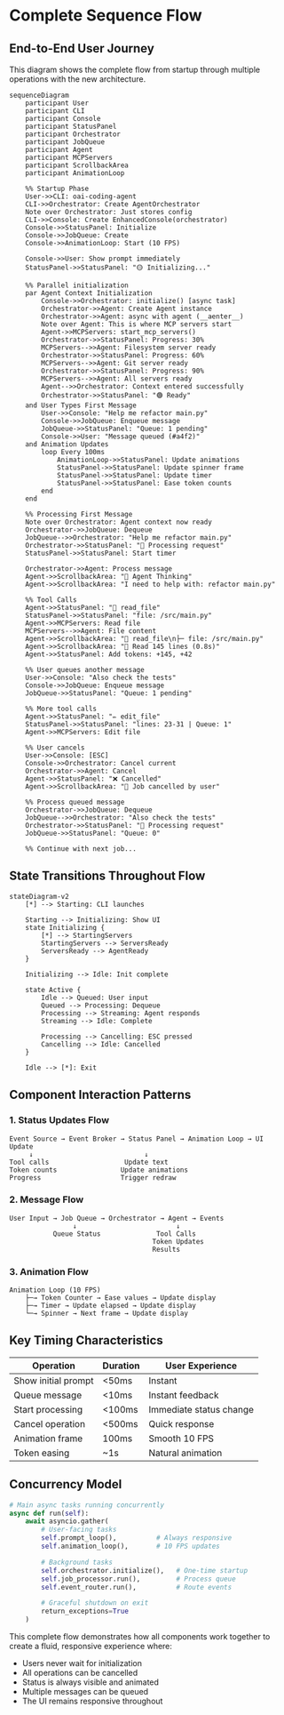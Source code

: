 # Complete Sequence Flow

## End-to-End User Journey

This diagram shows the complete flow from startup through multiple operations with the new architecture.

```mermaid
sequenceDiagram
    participant User
    participant CLI
    participant Console
    participant StatusPanel
    participant Orchestrator
    participant JobQueue
    participant Agent
    participant MCPServers
    participant ScrollbackArea
    participant AnimationLoop

    %% Startup Phase
    User->>CLI: oai-coding-agent
    CLI->>Orchestrator: Create AgentOrchestrator
    Note over Orchestrator: Just stores config
    CLI->>Console: Create EnhancedConsole(orchestrator)
    Console->>StatusPanel: Initialize
    Console->>JobQueue: Create
    Console->>AnimationLoop: Start (10 FPS)

    Console->>User: Show prompt immediately
    StatusPanel->>StatusPanel: "🟡 Initializing..."

    %% Parallel initialization
    par Agent Context Initialization
        Console->>Orchestrator: initialize() [async task]
        Orchestrator->>Agent: Create Agent instance
        Orchestrator->>Agent: async with agent (__aenter__)
        Note over Agent: This is where MCP servers start
        Agent->>MCPServers: start_mcp_servers()
        Orchestrator->>StatusPanel: Progress: 30%
        MCPServers-->>Agent: Filesystem server ready
        Orchestrator->>StatusPanel: Progress: 60%
        MCPServers-->>Agent: Git server ready
        Orchestrator->>StatusPanel: Progress: 90%
        MCPServers-->>Agent: All servers ready
        Agent-->>Orchestrator: Context entered successfully
        Orchestrator->>StatusPanel: "🟢 Ready"
    and User Types First Message
        User->>Console: "Help me refactor main.py"
        Console->>JobQueue: Enqueue message
        JobQueue->>StatusPanel: "Queue: 1 pending"
        Console->>User: "Message queued (#a4f2)"
    and Animation Updates
        loop Every 100ms
            AnimationLoop->>StatusPanel: Update animations
            StatusPanel->>StatusPanel: Update spinner frame
            StatusPanel->>StatusPanel: Update timer
            StatusPanel->>StatusPanel: Ease token counts
        end
    end

    %% Processing First Message
    Note over Orchestrator: Agent context now ready
    Orchestrator->>JobQueue: Dequeue
    JobQueue-->>Orchestrator: "Help me refactor main.py"
    Orchestrator->>StatusPanel: "🔵 Processing request"
    StatusPanel->>StatusPanel: Start timer

    Orchestrator->>Agent: Process message
    Agent->>ScrollbackArea: "🤔 Agent Thinking"
    Agent->>ScrollbackArea: "I need to help with: refactor main.py"

    %% Tool Calls
    Agent->>StatusPanel: "📖 read_file"
    StatusPanel->>StatusPanel: "file: /src/main.py"
    Agent->>MCPServers: Read file
    MCPServers-->>Agent: File content
    Agent->>ScrollbackArea: "📖 read_file\n├─ file: /src/main.py"
    Agent->>ScrollbackArea: "📄 Read 145 lines (0.8s)"
    Agent->>StatusPanel: Add tokens: +145, +42

    %% User queues another message
    User->>Console: "Also check the tests"
    Console->>JobQueue: Enqueue message
    JobQueue->>StatusPanel: "Queue: 1 pending"

    %% More tool calls
    Agent->>StatusPanel: "✏️ edit_file"
    StatusPanel->>StatusPanel: "lines: 23-31 | Queue: 1"
    Agent->>MCPServers: Edit file

    %% User cancels
    User->>Console: [ESC]
    Console->>Orchestrator: Cancel current
    Orchestrator->>Agent: Cancel
    Agent->>StatusPanel: "❌ Cancelled"
    Agent->>ScrollbackArea: "🚫 Job cancelled by user"

    %% Process queued message
    Orchestrator->>JobQueue: Dequeue
    JobQueue-->>Orchestrator: "Also check the tests"
    Orchestrator->>StatusPanel: "🔵 Processing request"
    JobQueue->>StatusPanel: "Queue: 0"

    %% Continue with next job...
```

## State Transitions Throughout Flow

```mermaid
stateDiagram-v2
    [*] --> Starting: CLI launches

    Starting --> Initializing: Show UI
    state Initializing {
        [*] --> StartingServers
        StartingServers --> ServersReady
        ServersReady --> AgentReady
    }

    Initializing --> Idle: Init complete

    state Active {
        Idle --> Queued: User input
        Queued --> Processing: Dequeue
        Processing --> Streaming: Agent responds
        Streaming --> Idle: Complete

        Processing --> Cancelling: ESC pressed
        Cancelling --> Idle: Cancelled
    }

    Idle --> [*]: Exit
```

## Component Interaction Patterns

### 1. Status Updates Flow

```
Event Source → Event Broker → Status Panel → Animation Loop → UI Update
     ↓                            ↓
Tool calls                   Update text
Token counts                Update animations
Progress                    Trigger redraw
```

### 2. Message Flow

```
User Input → Job Queue → Orchestrator → Agent → Events
                ↓                         ↓
           Queue Status              Tool Calls
                                    Token Updates
                                    Results
```

### 3. Animation Flow

```
Animation Loop (10 FPS)
    ├─→ Token Counter → Ease values → Update display
    ├─→ Timer → Update elapsed → Update display
    └─→ Spinner → Next frame → Update display
```

## Key Timing Characteristics

| Operation           | Duration | User Experience         |
| ------------------- | -------- | ----------------------- |
| Show initial prompt | <50ms    | Instant                 |
| Queue message       | <10ms    | Instant feedback        |
| Start processing    | <100ms   | Immediate status change |
| Cancel operation    | <500ms   | Quick response          |
| Animation frame     | 100ms    | Smooth 10 FPS           |
| Token easing        | ~1s      | Natural animation       |

## Concurrency Model

```python
# Main async tasks running concurrently
async def run(self):
    await asyncio.gather(
        # User-facing tasks
        self.prompt_loop(),          # Always responsive
        self.animation_loop(),       # 10 FPS updates

        # Background tasks
        self.orchestrator.initialize(),   # One-time startup
        self.job_processor.run(),         # Process queue
        self.event_router.run(),          # Route events

        # Graceful shutdown on exit
        return_exceptions=True
    )
```

This complete flow demonstrates how all components work together to create a fluid, responsive experience where:

- Users never wait for initialization
- All operations can be cancelled
- Status is always visible and animated
- Multiple messages can be queued
- The UI remains responsive throughout
